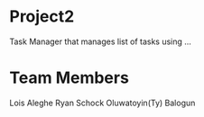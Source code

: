 # Project2

Task Manager that manages list of tasks using ...

# Team Members
Lois Aleghe
Ryan Schock
Oluwatoyin(Ty) Balogun